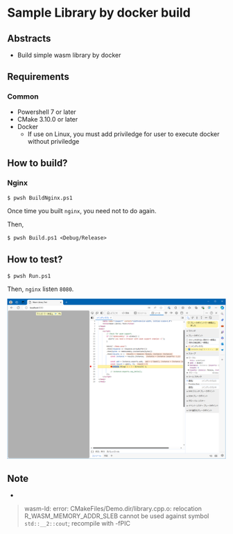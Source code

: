 # Sample Library by docker build

## Abstracts

* Build simple wasm library by docker

## Requirements

### Common

* Powershell 7 or later
* CMake 3.10.0 or later
* Docker
  * If use on Linux, you must add priviledge for user to execute docker without priviledge

## How to build?

### Nginx

````shell
$ pwsh BuildNginx.ps1
````

Once time you built `nginx`, you need not to do again.

Then,

````shell
$ pwsh Build.ps1 <Debug/Release>
````

## How to test?

````shell
$ pwsh Run.ps1
````

Then, `nginx` listen `8080`.

<img src="./images/edge.png" />

## Note

* 

> wasm-ld: error: CMakeFiles/Demo.dir/library.cpp.o: relocation R_WASM_MEMORY_ADDR_SLEB cannot be used against symbol `std::__2::cout`; recompile with -fPIC